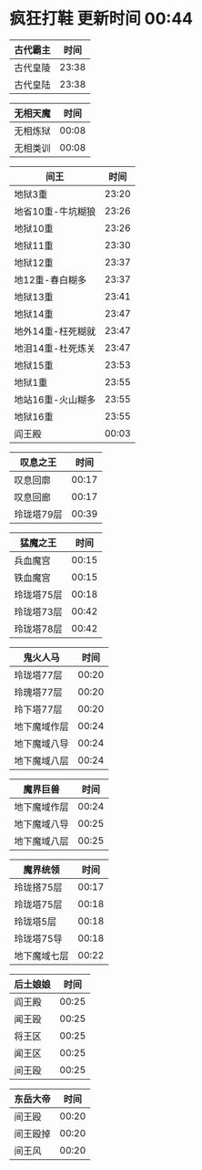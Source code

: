 # 疯狂打鞋 更新时间 00:44

| 古代霸主   | 时间    |
|--------|-------|
| 古代皇陵 | 23:38 |
| 古代皇陆 | 23:38 |

| 无相天魔   | 时间    |
|--------|-------|
| 无相炼狱 | 00:08 |
| 无相类训 | 00:08 |

| 间王   | 时间    |
|--------|-------|
| 地狱3重 | 23:20 |
| 地省10重-牛坑糊狼 | 23:26 |
| 地狱10重 | 23:26 |
| 地狱11重 | 23:30 |
| 地狱12重 | 23:37 |
| 地12重-春白糊多 | 23:37 |
| 地狱13重 | 23:41 |
| 地狱14重 | 23:47 |
| 地外14重-枉死糊就 | 23:47 |
| 地泪14重-杜死炼关 | 23:47 |
| 地狱15重 | 23:53 |
| 地狱1重 | 23:55 |
| 地站16重-火山糊多 | 23:55 |
| 地狱16重 | 23:55 |
| 阎王殿 | 00:03 |

| 叹息之王   | 时间    |
|--------|-------|
| 叹息回廓 | 00:17 |
| 叹息回廊 | 00:17 |
| 玲珑塔79层 | 00:39 |

| 猛魔之王   | 时间    |
|--------|-------|
| 兵血魔宫 | 00:15 |
| 铁血魔宫 | 00:15 |
| 玲珑塔75层 | 00:18 |
| 玲珑塔73层 | 00:42 |
| 玲珑塔78层 | 00:42 |

| 鬼火人马   | 时间    |
|--------|-------|
| 玲珑塔77层 | 00:20 |
| 玲瑰塔77层 | 00:20 |
| 玲下塔77层 | 00:20 |
| 地下魔域作层 | 00:24 |
| 地下魔域八导 | 00:24 |
| 地下魔域八层 | 00:24 |

| 魔界巨兽   | 时间    |
|--------|-------|
| 地下魔域作层 | 00:24 |
| 地下魔域八导 | 00:25 |
| 地下魔域八层 | 00:25 |

| 魔界统领   | 时间    |
|--------|-------|
| 玲珑搭75层 | 00:17 |
| 玲珑塔75层 | 00:18 |
| 玲珑塔5层 | 00:18 |
| 玲珑塔75导 | 00:18 |
| 地下魔域七层 | 00:22 |

| 后土娘娘   | 时间    |
|--------|-------|
| 阎王殿 | 00:25 |
| 闻王殴 | 00:25 |
| 将王区 | 00:25 |
| 闻王区 | 00:25 |
| 间王殴 | 00:25 |

| 东岳大帝   | 时间    |
|--------|-------|
| 间王殴 | 00:20 |
| 间王殴掉 | 00:20 |
| 间王风 | 00:20 |